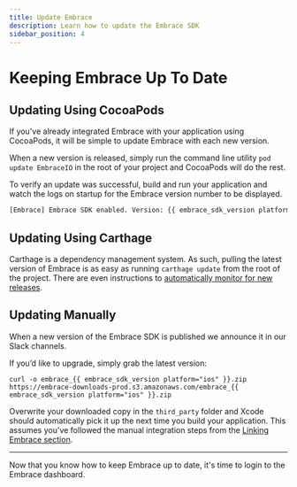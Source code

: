 ```yaml
---
title: Update Embrace
description: Learn how to update the Embrace SDK
sidebar_position: 4
---
```


# Keeping Embrace Up To Date

## Updating Using CocoaPods

If you've already integrated Embrace with your application using CocoaPods, it will be simple to update Embrace with each new version.

When a new version is released, simply run the command line utility `pod update EmbraceIO` in the root of your project and CocoaPods will do the rest.

To verify an update was successful, build and run your application and watch the logs on startup for the Embrace version number to be displayed.

```sh
[Embrace] Embrace SDK enabled. Version: {{ embrace_sdk_version platform="ios" }}
```

## Updating Using Carthage

Carthage is a dependency management system. As such, pulling the latest version of Embrace is as easy as running `carthage update` from the root of the project.
There are even instructions to [automatically monitor for new releases](https://github.com/Carthage/Carthage#optionally-add-build-phase-to-warn-about-outdated-dependencies). 

## Updating Manually 

When a new version of the Embrace SDK is published we announce it in our Slack channels. 

If you’d like to upgrade, simply grab the latest version:

```shell-session
curl -o embrace_{{ embrace_sdk_version platform="ios" }}.zip https://embrace-downloads-prod.s3.amazonaws.com/embrace_{{ embrace_sdk_version platform="ios" }}.zip
```

Overwrite your downloaded copy in the `third_party` folder and Xcode should automatically pick it up the next time you build your application. This assumes you've followed the manual integration steps from the [Linking Embrace section](/ios/integration/linking-embrace#manual).

---

Now that you know how to keep Embrace up to date, it's time to login to the Embrace dashboard.
